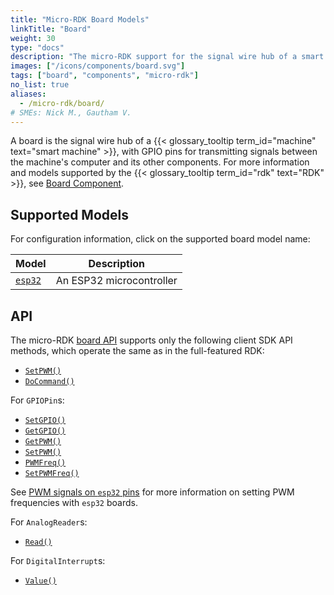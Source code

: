```yaml
---
title: "Micro-RDK Board Models"
linkTitle: "Board"
weight: 30
type: "docs"
description: "The micro-RDK support for the signal wire hub of a smart machine, with GPIO pins for transmitting signals between the machine's computer and its other components."
images: ["/icons/components/board.svg"]
tags: ["board", "components", "micro-rdk"]
no_list: true
aliases:
  - /micro-rdk/board/
# SMEs: Nick M., Gautham V.
---
```


A board is the signal wire hub of a {{< glossary_tooltip term_id="machine" text="smart machine" >}}, with GPIO pins for transmitting signals between the machine's computer and its other components.
For more information and models supported by the {{< glossary_tooltip term_id="rdk" text="RDK" >}}, see [Board Component](/components/board/).

## Supported Models

For configuration information, click on the supported board model name:

<!-- prettier-ignore -->
| Model             | Description              |
| ----------------- | ------------------------ |
| [`esp32`](esp32/) | An ESP32 microcontroller |

## API

The micro-RDK [board API](/components/board/#api) supports only the following client SDK API methods, which operate the same as in the full-featured RDK:

- [`SetPWM()`](/components/board/#setpwm)
- [`DoCommand()`](/components/board/#docommand)

For `GPIOPin`s:

- [`SetGPIO()`](/components/board/#setgpio)
- [`GetGPIO()`](/components/board/#getgpio)
- [`GetPWM()`](/components/board/#getpwm)
- [`SetPWM()`](/components/board/#setpwm)
- [`PWMFreq()`](/components/board/#pwmfreq)
- [`SetPWMFreq()`](/components/board/#setpwmfreq)

See [PWM signals on `esp32` pins](/build/micro-rdk/board/esp32/#pwm-signals-on-esp32-pins) for more information on setting PWM frequencies with `esp32` boards.

For `AnalogReader`s:

- [`Read()`](/components/board/#read)

For `DigitalInterrupt`s:

- [`Value()`](/components/board/#value)
